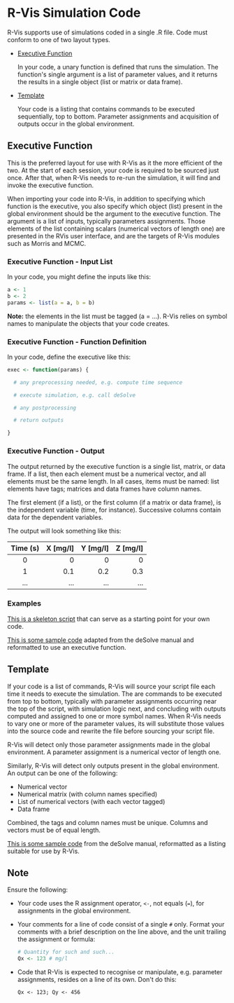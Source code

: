 # R-Vis Simulation Code

R-Vis supports use of simulations coded in a single .R file. Code must
conform to one of two layout types.

* [Executive Function](#executive-function)
  
  In your code, a unary function is defined that runs the simulation. The function's single argument is a list of parameter values, and it returns
  the results in a single object (list or matrix or data frame).

* [Template](#template)

  Your code is a listing that contains commands to be executed sequentially, top to
  bottom. Parameter assignments and acquisition of outputs occur in the global
  environment.

## Executive Function

This is the preferred layout for use with R-Vis as it the more efficient of the two. At the start of each session, your code is required to be sourced just once.
After that, when R-Vis needs to re-run the simulation, it will find and invoke the
executive function.

When importing your code into R-Vis, in addition to specifying which function is
the executive, you also specify which object (list) present in the global
environment should be the argument to the executive function. The argument is a
list of inputs, typically parameters assignments. Those elements of the list
containing scalars (numerical vectors of length one) are presented in the RVis
user interface, and are the targets of R-Vis modules such as Morris and
MCMC.

### Executive Function - Input List

In your code, you might define the inputs like this:

``` R
a <- 1
b <- 2
params <- list(a = a, b = b)
```

**Note:** the elements in the list must be tagged (a = ...). R-Vis relies on symbol
names to manipulate the objects that your code creates.

### Executive Function - Function Definition

In your code, define the executive like this:

``` R
exec <- function(params) {

  # any preprocessing needed, e.g. compute time sequence

  # execute simulation, e.g. call deSolve

  # any postprocessing

  # return outputs

}
```

### Executive Function - Output

The output returned by the executive function is a single list, matrix, or
data frame. If a list, then each element must be a numerical vector, and
all elements must be the same length. In all cases, items must be named:
list elements have tags; matrices and data frames have column names.

The first element (if a list), or the first column (if a matrix or data frame),
is the independent variable (time, for instance). Successive columns contain data for the dependent variables.

The output will look something like this:

|Time (s)|X [mg/l]|Y [mg/l]|Z [mg/l]|
|:------:|-------:|-------:|-------:|
|0       |       0|       0|       0|
|1       |     0.1|     0.2|     0.3|
|...     |     ...|     ...|     ...|

### Examples

[This is a skeleton script](https://github.com/r-vis/Simulations/blob/master/exec/Skeleton.R)
that can serve as a starting point for your own code.

[This is some sample code](https://github.com/r-vis/Simulations/blob/master/exec/Lorenz.R)
adapted from the deSolve manual and reformatted to use an executive function.

## Template

If your code is a list of commands, R-Vis will source your script file each
time it needs to execute the simulation. The are commands to be executed from top to bottom, typically with parameter assignments occurring near the top of the script, with simulation logic next, and concluding
with outputs computed and assigned to one or more symbol names. When R-Vis needs to vary one or more of the parameter values, its will substitute those values into the source code and rewrite the file before sourcing your script file.

R-Vis will detect only those parameter assignments made in the global environment.
A parameter assignment is a numerical vector of length one.

Similarly, R-Vis will detect only outputs present in the global environment. An
output can be one of the following:

* Numerical vector
* Numerical matrix (with column names specified)
* List of numerical vectors (with each vector tagged)
* Data frame

Combined, the tags and column names must be unique. Columns and vectors must be of equal length.

[This is some sample code](https://github.com/r-vis/Simulations/blob/master/tmpl/ff_sed_oxy.R)
from the deSolve manual, reformatted as a listing suitable for use by R-Vis.

## Note

Ensure the following:

* Your code uses the R assignment operator, ```<-```, not equals (```=```), for assignments in the global environment.

* Your comments for a line of code consist of a single ```#``` only. Format your
  comments with a brief description on the line above, and the unit trailing the
  assignment or formula:

  ``` R
  # Quantity for such and such...
  Qx <- 123 # mg/l
  ```

* Code that R-Vis is expected to recognise or manipulate, e.g. parameter
  assignments, resides on a line of its own. Don't do this:

  ```Qx <- 123; Qy <- 456```
